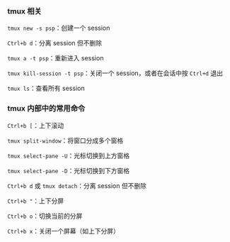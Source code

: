 ### tmux 相关

`tmux new -s psp`：创建一个 session

`Ctrl+b d`：分离 session 但不删除

`tmux a -t psp`：重新进入 session

`tmux kill-session -t psp`：关闭一个 session，或者在会话中按 `Ctrl+d` 退出

`tmux ls`：查看所有 session

### tmux 内部中的常用命令

`Ctrl+b [`：上下滚动

`tmux split-window`：将窗口分成多个窗格

`tmux select-pane -U`：光标切换到上方窗格

`tmux select-pane -D`：光标切换到下方窗格

`Ctrl+b d` 或 `tmux detach`：分离 session 但不删除

`Ctrl+b "`：上下分屏

`Ctrl+b o`：切换当前的分屏

`Ctrl+b x`：关闭一个屏幕（如上下分屏）
